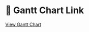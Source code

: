 # 📌 Gantt Chart Link

[View Gantt Chart](https://docs.google.com/spreadsheets/d/1hg8FtxyIENHQh7kvJN390w5-zoAw5RYh5DZlsbNZrgg/edit?usp=sharing)
